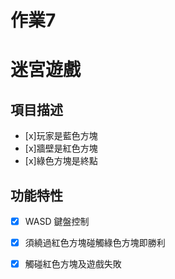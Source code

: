 # 作業7
# 迷宮遊戲

## 項目描述
- [x]玩家是藍色方塊
- [x]牆壁是紅色方塊
- [x]綠色方塊是終點
## 功能特性
- [x] WASD 鍵盤控制
- [x] 須繞過紅色方塊碰觸綠色方塊即勝利
- [x] 觸碰紅色方塊及遊戲失敗  

